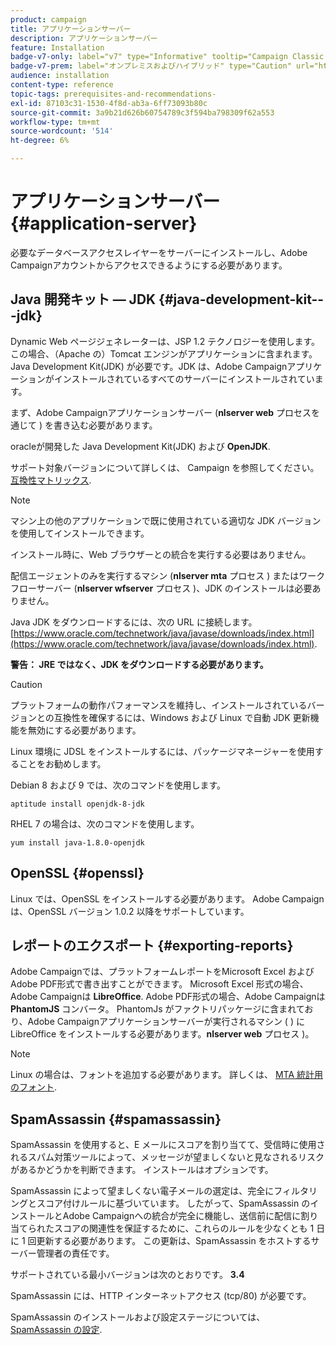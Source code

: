 ```yaml
---
product: campaign
title: アプリケーションサーバー
description: アプリケーションサーバー
feature: Installation
badge-v7-only: label="v7" type="Informative" tooltip="Campaign Classic v7 にのみ適用されます"
badge-v7-prem: label="オンプレミスおよびハイブリッド" type="Caution" url="https://experienceleague.adobe.com/docs/campaign-classic/using/installing-campaign-classic/architecture-and-hosting-models/hosting-models-lp/hosting-models.html?lang=ja" tooltip="オンプレミスデプロイメントとハイブリッドデプロイメントにのみ適用されます"
audience: installation
content-type: reference
topic-tags: prerequisites-and-recommendations-
exl-id: 87103c31-1530-4f8d-ab3a-6ff73093b80c
source-git-commit: 3a9b21d626b60754789c3f594ba798309f62a553
workflow-type: tm+mt
source-wordcount: '514'
ht-degree: 6%

---
```


# アプリケーションサーバー{#application-server}



必要なデータベースアクセスレイヤーをサーバーにインストールし、Adobe Campaignアカウントからアクセスできるようにする必要があります。

## Java 開発キット — JDK {#java-development-kit---jdk}

Dynamic Web ページジェネレーターは、JSP 1.2 テクノロジーを使用します。 この場合、（Apache の）Tomcat エンジンがアプリケーションに含まれます。 Java Development Kit(JDK) が必要です。JDK は、Adobe Campaignアプリケーションがインストールされているすべてのサーバーにインストールされています。

まず、Adobe Campaignアプリケーションサーバー (**nlserver web** プロセスを通じて ) を書き込む必要があります。

oracleが開発した Java Development Kit(JDK) および **OpenJDK**.

サポート対象バージョンについて詳しくは、 Campaign を参照してください。 [互換性マトリックス](../../rn/using/compatibility-matrix.md).

>[!NOTE]
>
>マシン上の他のアプリケーションで既に使用されている適切な JDK バージョンを使用してインストールできます。
>  
>インストール時に、Web ブラウザーとの統合を実行する必要はありません。
>
>配信エージェントのみを実行するマシン (**nlserver mta** プロセス ) またはワークフローサーバー (**nlserver wfserver** プロセス )、JDK のインストールは必要ありません。

Java JDK をダウンロードするには、次の URL に接続します。 [https://www.oracle.com/technetwork/java/javase/downloads/index.html](https://www.oracle.com/technetwork/java/javase/downloads/index.html).

**警告： JRE ではなく、JDK をダウンロードする必要があります。**

>[!CAUTION]
>
>プラットフォームの動作パフォーマンスを維持し、インストールされているバージョンとの互換性を確保するには、Windows および Linux で自動 JDK 更新機能を無効にする必要があります。

Linux 環境に JDSL をインストールするには、パッケージマネージャーを使用することをお勧めします。

Debian 8 および 9 では、次のコマンドを使用します。

```
aptitude install openjdk-8-jdk
```

RHEL 7 の場合は、次のコマンドを使用します。

```
yum install java-1.8.0-openjdk
```

## OpenSSL {#openssl}

Linux では、OpenSSL をインストールする必要があります。 Adobe Campaignは、OpenSSL バージョン 1.0.2 以降をサポートしています。

## レポートのエクスポート {#exporting-reports}

Adobe Campaignでは、プラットフォームレポートをMicrosoft Excel およびAdobe PDF形式で書き出すことができます。 Microsoft Excel 形式の場合、Adobe Campaignは **LibreOffice**. Adobe PDF形式の場合、Adobe Campaignは **PhantomJS** コンバータ。 PhantomJs がファクトリパッケージに含まれており、Adobe Campaignアプリケーションサーバーが実行されるマシン ( ) に LibreOffice をインストールする必要があります。**nlserver web** プロセス )。

>[!NOTE]
>
>Linux の場合は、フォントを追加する必要があります。 詳しくは、 [MTA 統計用のフォント](../../installation/using/prerequisites-of-campaign-installation-in-linux.md#fonts-for-mta-statistics).

## SpamAssassin {#spamassassin}

SpamAssassin を使用すると、E メールにスコアを割り当てて、受信時に使用されるスパム対策ツールによって、メッセージが望ましくないと見なされるリスクがあるかどうかを判断できます。 インストールはオプションです。

SpamAssassin によって望ましくない電子メールの選定は、完全にフィルタリングとスコア付けルールに基づいています。 したがって、SpamAssassin のインストールとAdobe Campaignへの統合が完全に機能し、送信前に配信に割り当てられたスコアの関連性を保証するために、これらのルールを少なくとも 1 日に 1 回更新する必要があります。 この更新は、SpamAssassin をホストするサーバー管理者の責任です。

サポートされている最小バージョンは次のとおりです。 **3.4**

SpamAssassin には、HTTP インターネットアクセス (tcp/80) が必要です。

SpamAssassin のインストールおよび設定ステージについては、 [SpamAssassin の設定](../../installation/using/configuring-spamassassin.md).
